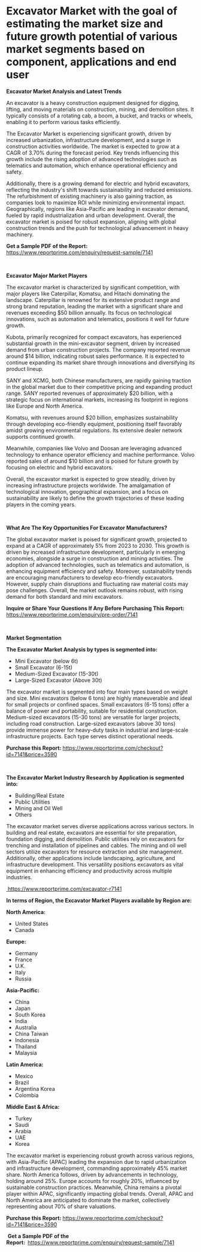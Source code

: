 <p><h1>Excavator Market with the goal of estimating the market size and future growth potential of various market segments based on component, applications and end user</h1></p><p><strong>Excavator Market Analysis and Latest Trends</strong></p>
<p><p>An excavator is a heavy construction equipment designed for digging, lifting, and moving materials on construction, mining, and demolition sites. It typically consists of a rotating cab, a boom, a bucket, and tracks or wheels, enabling it to perform various tasks efficiently.</p><p>The Excavator Market is experiencing significant growth, driven by increased urbanization, infrastructure development, and a surge in construction activities worldwide. The market is expected to grow at a CAGR of 3.70% during the forecast period. Key trends influencing this growth include the rising adoption of advanced technologies such as telematics and automation, which enhance operational efficiency and safety.</p><p>Additionally, there is a growing demand for electric and hybrid excavators, reflecting the industry's shift towards sustainability and reduced emissions. The refurbishment of existing machinery is also gaining traction, as companies look to maximize ROI while minimizing environmental impact. Geographically, regions like Asia-Pacific are leading in excavator demand, fueled by rapid industrialization and urban development. Overall, the excavator market is poised for robust expansion, aligning with global construction trends and the push for technological advancement in heavy machinery.</p></p>
<p><strong>Get a Sample PDF of the Report:&nbsp;</strong> <a href="https://www.reportprime.com/enquiry/request-sample/7141?utm_campaign=4520&utm_medium=2&utm_source=Github&utm_content=ia&utm_term=18052025&utm_id=excavator">https://www.reportprime.com/enquiry/request-sample/7141</a></p>
<p>&nbsp;</p>
<p><strong>Excavator Major Market Players</strong></p>
<p><p>The excavator market is characterized by significant competition, with major players like Caterpillar, Komatsu, and Hitachi dominating the landscape. Caterpillar is renowned for its extensive product range and strong brand reputation, leading the market with a significant share and revenues exceeding $50 billion annually. Its focus on technological innovations, such as automation and telematics, positions it well for future growth.</p><p>Kubota, primarily recognized for compact excavators, has experienced substantial growth in the mini-excavator segment, driven by increased demand from urban construction projects. The company reported revenue around $14 billion, indicating robust sales performance. It is expected to continue expanding its market share through innovations and diversifying its product lineup.</p><p>SANY and XCMG, both Chinese manufacturers, are rapidly gaining traction in the global market due to their competitive pricing and expanding product range. SANY reported revenues of approximately $20 billion, with a strategic focus on international markets, increasing its footprint in regions like Europe and North America.</p><p>Komatsu, with revenues around $20 billion, emphasizes sustainability through developing eco-friendly equipment, positioning itself favorably amidst growing environmental regulations. Its extensive dealer network supports continued growth.</p><p>Meanwhile, companies like Volvo and Doosan are leveraging advanced technology to enhance operator efficiency and machine performance. Volvo reported sales of around $10 billion and is poised for future growth by focusing on electric and hybrid excavators.</p><p>Overall, the excavator market is expected to grow steadily, driven by increasing infrastructure projects worldwide. The amalgamation of technological innovation, geographical expansion, and a focus on sustainability are likely to define the growth trajectories of these leading players in the coming years.</p></p>
<p>&nbsp;</p>
<p><strong>What Are The Key Opportunities For Excavator Manufacturers?</strong></p>
<p><p>The global excavator market is poised for significant growth, projected to expand at a CAGR of approximately 5% from 2023 to 2030. This growth is driven by increased infrastructure development, particularly in emerging economies, alongside a surge in construction and mining activities. The adoption of advanced technologies, such as telematics and automation, is enhancing equipment efficiency and safety. Moreover, sustainability trends are encouraging manufacturers to develop eco-friendly excavators. However, supply chain disruptions and fluctuating raw material costs may pose challenges. Overall, the market outlook remains robust, with rising demand for both standard and mini excavators.</p></p>
<p><strong>Inquire or Share Your Questions If Any Before Purchasing This Report:</strong> <a href="https://www.reportprime.com/enquiry/pre-order/7141?utm_campaign=4520&utm_medium=2&utm_source=Github&utm_content=ia&utm_term=18052025&utm_id=excavator">https://www.reportprime.com/enquiry/pre-order/7141</a></p>
<p>&nbsp;</p>
<p><strong>Market Segmentation</strong></p>
<p><strong>The Excavator Market Analysis by types is segmented into:</strong></p>
<p><ul><li>Mini Excavator (below 6t)</li><li>Small Excavator (6-15t)</li><li>Medium-Sized Excavator (15-30t)</li><li>Large-Sized Excavator (Above 30t)</li></ul></p>
<p><p>The excavator market is segmented into four main types based on weight and size. Mini excavators (below 6 tons) are highly maneuverable and ideal for small projects or confined spaces. Small excavators (6-15 tons) offer a balance of power and portability, suitable for residential construction. Medium-sized excavators (15-30 tons) are versatile for larger projects, including road construction. Large-sized excavators (above 30 tons) provide immense power for heavy-duty tasks in industrial and large-scale infrastructure projects. Each type serves distinct operational needs.</p></p>
<p><strong>Purchase this Report:&nbsp;</strong><a href="https://www.reportprime.com/checkout?id=7141&price=3590&utm_campaign=4520&utm_medium=2&utm_source=Github&utm_content=ia&utm_term=18052025&utm_id=excavator">https://www.reportprime.com/checkout?id=7141&price=3590</a></p>
<p>&nbsp;</p>
<p><strong>The Excavator Market Industry Research by Application is segmented into:</strong></p>
<p><ul><li>Building/Real Estate</li><li>Public Utilities</li><li>Mining and Oil Well</li><li>Others</li></ul></p>
<p><p>The excavator market serves diverse applications across various sectors. In building and real estate, excavators are essential for site preparation, foundation digging, and demolition. Public utilities rely on excavators for trenching and installation of pipelines and cables. The mining and oil well sectors utilize excavators for resource extraction and site management. Additionally, other applications include landscaping, agriculture, and infrastructure development. This versatility positions excavators as vital equipment in enhancing efficiency and productivity across multiple industries.</p></p>
<p><a href="https://www.reportprime.com/excavator-r7141?utm_campaign=4520&utm_medium=2&utm_source=Github&utm_content=ia&utm_term=18052025&utm_id=excavator">&nbsp;https://www.reportprime.com/excavator-r7141</a></p>
<p><strong>In terms of Region, the Excavator Market Players available by Region are:</strong></p>
<p>
    <p> <strong> North America: </strong>
        <ul>
            <li>United States</li>
            <li>Canada</li>
        </ul>
        </p> 
    <p> <strong> Europe: </strong>
        <ul>
            <li>Germany</li>
            <li>France</li>
            <li>U.K.</li>
            <li>Italy</li>
            <li>Russia</li>
        </ul>
        </p> 
    <p> <strong> Asia-Pacific: </strong>
        <ul>
            <li>China</li>
            <li>Japan</li>
            <li>South Korea</li>
            <li>India</li>
            <li>Australia</li>
            <li>China Taiwan</li>
            <li>Indonesia</li>
            <li>Thailand</li>
            <li>Malaysia</li>
        </ul>
        </p> 
    <p> <strong> Latin America: </strong>
        <ul>
            <li>Mexico</li>
            <li>Brazil</li>
            <li>Argentina Korea</li>
            <li>Colombia</li>
        </ul>
        </p> 
    <p> <strong> Middle East & Africa: </strong>
        <ul>
            <li>Turkey</li>
            <li>Saudi</li>
            <li>Arabia</li>
            <li>UAE</li>
            <li>Korea</li>
        </ul>
    </p>
    </p>
<p><p>The excavator market is experiencing robust growth across various regions, with Asia-Pacific (APAC) leading the expansion due to rapid urbanization and infrastructure development, commanding approximately 45% market share. North America follows, driven by advancements in technology, holding around 25%. Europe accounts for roughly 20%, influenced by sustainable construction practices. Meanwhile, China remains a pivotal player within APAC, significantly impacting global trends. Overall, APAC and North America are anticipated to dominate the market, collectively representing about 70% of share valuations.</p></p>
<p><strong>Purchase this Report: </strong><a href="https://www.reportprime.com/checkout?id=7141&price=3590&utm_campaign=4520&utm_medium=2&utm_source=Github&utm_content=ia&utm_term=18052025&utm_id=excavator">https://www.reportprime.com/checkout?id=7141&price=3590</a></p>
<p>&nbsp;<strong>Get a Sample PDF of the Report:&nbsp;&nbsp;</strong><a href="https://www.reportprime.com/enquiry/request-sample/7141?utm_campaign=4520&utm_medium=2&utm_source=Github&utm_content=ia&utm_term=18052025&utm_id=excavator">https://www.reportprime.com/enquiry/request-sample/7141</a></p>
<p><strong></strong></p>
<p><p></p><p></p><p></p></p>